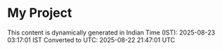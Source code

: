 # My Project

This content is dynamically generated in Indian Time (IST): 2025-08-23 03:17:01 IST
Converted to UTC: 2025-08-22 21:47:01 UTC
